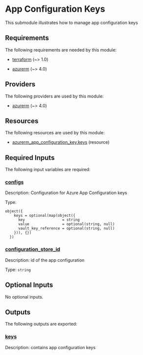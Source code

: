 # App Configuration Keys

This submodule illustrates how to manage app configuration keys

<!-- BEGIN_TF_DOCS -->
## Requirements

The following requirements are needed by this module:

- <a name="requirement_terraform"></a> [terraform](#requirement\_terraform) (~> 1.0)

- <a name="requirement_azurerm"></a> [azurerm](#requirement\_azurerm) (~> 4.0)

## Providers

The following providers are used by this module:

- <a name="provider_azurerm"></a> [azurerm](#provider\_azurerm) (~> 4.0)

## Resources

The following resources are used by this module:

- [azurerm_app_configuration_key.keys](https://registry.terraform.io/providers/hashicorp/azurerm/latest/docs/resources/app_configuration_key) (resource)

## Required Inputs

The following input variables are required:

### <a name="input_configs"></a> [configs](#input\_configs)

Description: Configuration for Azure App Configuration keys

Type:

```hcl
object({
    keys = optional(map(object({
      key                 = string
      value               = optional(string, null)
      vault_key_reference = optional(string, null)
    })), {})
  })
```

### <a name="input_configuration_store_id"></a> [configuration\_store\_id](#input\_configuration\_store\_id)

Description: id of the app configuration

Type: `string`

## Optional Inputs

No optional inputs.

## Outputs

The following outputs are exported:

### <a name="output_keys"></a> [keys](#output\_keys)

Description: contains app configuration keys
<!-- END_TF_DOCS -->
